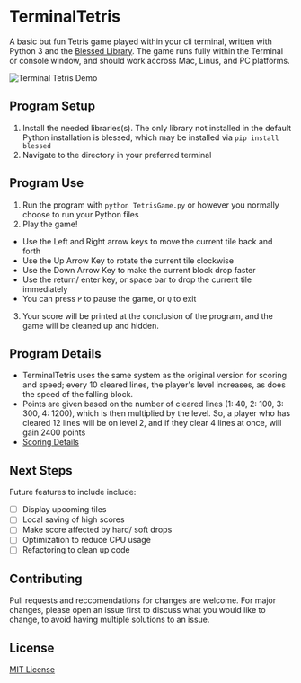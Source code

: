 # TerminalTetris
A basic but fun Tetris game played within your cli terminal, written with Python 3 and the [Blessed Library](https://pypi.org/project/blessed/). The game runs fully within the Terminal or console window, and should work accross Mac, Linus, and PC platforms. 

![Terminal Tetris Demo](https://user-images.githubusercontent.com/15671813/122860963-46f88280-d2e4-11eb-9e5e-11ca3ca17edd.gif)

## Program Setup
1. Install the needed libraries(s). The only library not installed in the default Python installation is blessed, which may be installed via `pip install blessed`
2. Navigate to the directory in your preferred terminal

## Program Use
1. Run the program with `python TetrisGame.py` or however you normally choose to run your Python files
2. Play the game! 
 - Use the Left and Right arrow keys to move the current tile back and forth
 - Use the Up Arrow Key to rotate the current tile clockwise
 - Use the Down Arrow Key to make the current block drop faster
 - Use the return/ enter key, or space bar to drop the current tile immediately
 - You can press `P` to pause the game, or `Q` to exit
3. Your score will be printed at the conclusion of the program, and the game will be cleaned up and hidden. 

## Program Details
- TerminalTetris uses the same system as the original version for scoring and speed; every 10 cleared lines, the player's level increases, as does the speed of the falling block. 
- Points are given based on the number of cleared lines (1: 40, 2: 100, 3: 300, 4: 1200), which is then multiplied by the level. So, a player who has cleared 12 lines will be on level 2, and if they clear 4 lines at once, will gain 2400 points
- [Scoring Details](https://tetris.wiki/Scoring)

## Next Steps
Future features to include include:
- [ ] Display upcoming tiles
- [ ] Local saving of high scores
- [ ] Make score affected by hard/ soft drops
- [ ] Optimization to reduce CPU usage
- [ ] Refactoring to clean up code

## Contributing
Pull requests and reccomendations for changes are welcome. For major changes, please open an issue first to discuss what you would like to change, to avoid having multiple solutions to an issue.

## License 
[MIT License](LICENSE)
